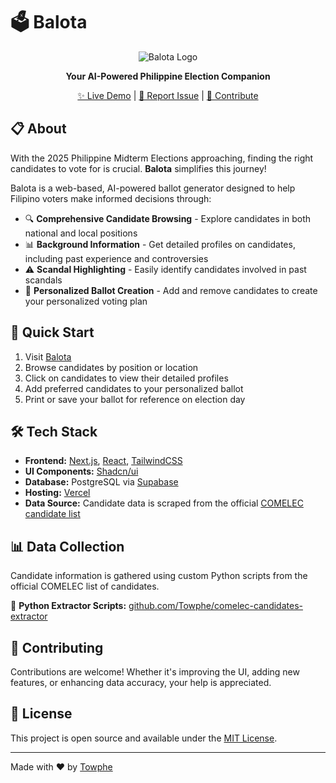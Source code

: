 # 🗳️ Balota

<div align="center">

![Balota Logo](https://img.shields.io/badge/🗳️-Balota-blue?style=for-the-badge)

**Your AI-Powered Philippine Election Companion**

[✨ Live Demo](https://balota.vercel.app) | [📑 Report Issue](https://github.com/yourusername/balota/issues) | [🤝 Contribute](#contributing)

</div>

## 📋 About

With the 2025 Philippine Midterm Elections approaching, finding the right candidates to vote for is crucial. **Balota** simplifies this journey!

Balota is a web-based, AI-powered ballot generator designed to help Filipino voters make informed decisions through:

- 🔍 **Comprehensive Candidate Browsing** - Explore candidates in both national and local positions
- 📊 **Background Information** - Get detailed profiles on candidates, including past experience and controversies
- ⚠️ **Scandal Highlighting** - Easily identify candidates involved in past scandals
- 📝 **Personalized Ballot Creation** - Add and remove candidates to create your personalized voting plan

## 🚀 Quick Start

1. Visit [Balota](https://balota.vercel.app)
2. Browse candidates by position or location
3. Click on candidates to view their detailed profiles
4. Add preferred candidates to your personalized ballot
5. Print or save your ballot for reference on election day

## 🛠️ Tech Stack

- **Frontend:** [Next.js](https://nextjs.org/), [React](https://reactjs.org/), [TailwindCSS](https://tailwindcss.com/)
- **UI Components:** [Shadcn/ui](https://ui.shadcn.com/)
- **Database:** PostgreSQL via [Supabase](https://supabase.com/)
- **Hosting:** [Vercel](https://vercel.com)
- **Data Source:** Candidate data is scraped from the official [COMELEC candidate list](https://comelec.gov.ph/?r=2025NLE/CLC2025)

## 📊 Data Collection

Candidate information is gathered using custom Python scripts from the official COMELEC list of candidates.

🔗 **Python Extractor Scripts:** [github.com/Towphe/comelec-candidates-extractor](https://github.com/Towphe/comelec-candidates-extractor)

## 🤝 Contributing

Contributions are welcome! Whether it's improving the UI, adding new features, or enhancing data accuracy, your help is appreciated.

## 📄 License

This project is open source and available under the [MIT License](LICENSE).

---

Made with ❤️ by [Towphe](https://github.com/Towphe)
